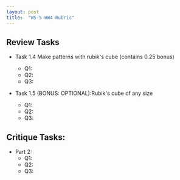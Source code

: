 ```yaml
---
layout: post
title:  "W5-5 HW4 Rubric"
---
```



## Review Tasks
- Task 1.4  Make patterns with rubik's cube (contains 0.25 bonus)
	- Q1:
	- Q2:
	- Q3:

- Task 1.5  (BONUS: OPTIONAL):Rubik's cube of any size
	- Q1:
	- Q2:
	- Q3:


## Critique Tasks:
- Part 2: 
	- Q1: 
	- Q2: 
	- Q3: